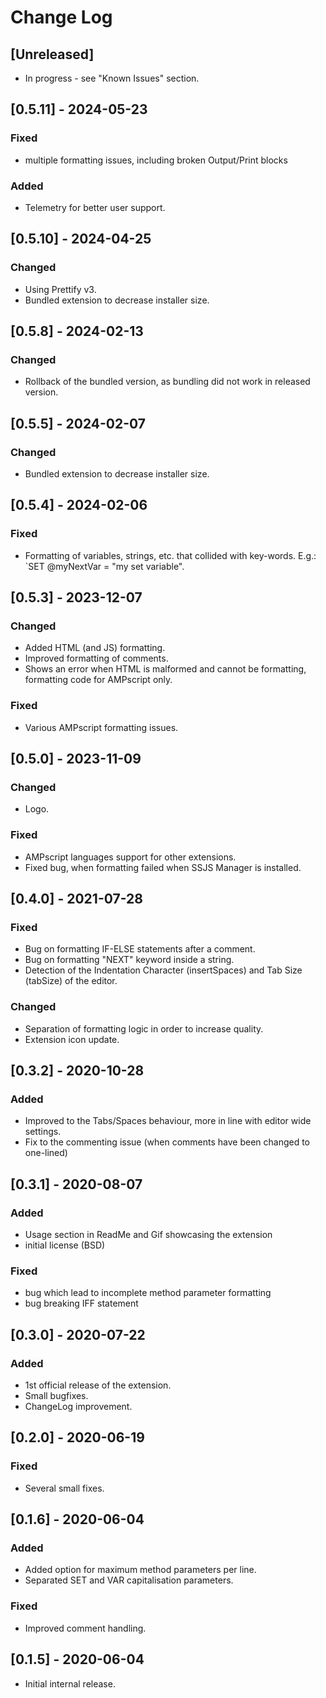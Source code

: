# Change Log

## [Unreleased]
- In progress - see "Known Issues" section.

## [0.5.11] - 2024-05-23
### Fixed
- multiple formatting issues, including broken Output/Print blocks

### Added
- Telemetry for better user support.

## [0.5.10] - 2024-04-25
### Changed
- Using Prettify v3.
- Bundled extension to decrease installer size.

## [0.5.8] - 2024-02-13
### Changed
- Rollback of the bundled version, as bundling did not work in released version.

## [0.5.5] - 2024-02-07
### Changed
- Bundled extension to decrease installer size.

## [0.5.4] - 2024-02-06
### Fixed
- Formatting of variables, strings, etc. that collided with key-words. E.g.: `SET @myNextVar = "my set variable".

## [0.5.3] - 2023-12-07
### Changed
- Added HTML (and JS) formatting.
- Improved formatting of comments.
- Shows an error when HTML is malformed and cannot be formatting, formatting code for AMPscript only.

### Fixed
- Various AMPscript formatting issues.

## [0.5.0] - 2023-11-09
### Changed
- Logo.

### Fixed
- AMPscript languages support for other extensions.
- Fixed bug, when formatting failed when SSJS Manager is installed.

## [0.4.0] - 2021-07-28
### Fixed
- Bug on formatting IF-ELSE statements after a comment.
- Bug on formatting "NEXT" keyword inside a string.
- Detection of the Indentation Character (insertSpaces) and Tab Size (tabSize) of the editor.

### Changed
- Separation of formatting logic in order to increase quality.
- Extension icon update.

## [0.3.2] - 2020-10-28
### Added
- Improved to the Tabs/Spaces behaviour, more in line with editor wide settings.
- Fix to the commenting issue (when comments have been changed to one-lined)

## [0.3.1] - 2020-08-07
### Added
- Usage section in ReadMe and Gif showcasing the extension
- initial license (BSD)

### Fixed
- bug which lead to incomplete method parameter formatting
- bug breaking IFF statement

## [0.3.0] - 2020-07-22
### Added
- 1st official release of the extension.
- Small bugfixes.
- ChangeLog improvement.

## [0.2.0] - 2020-06-19
### Fixed
- Several small fixes.

## [0.1.6] - 2020-06-04
### Added
- Added option for maximum method parameters per line.
- Separated SET and VAR capitalisation parameters.
### Fixed
- Improved comment handling.

## [0.1.5] - 2020-06-04
- Initial internal release.